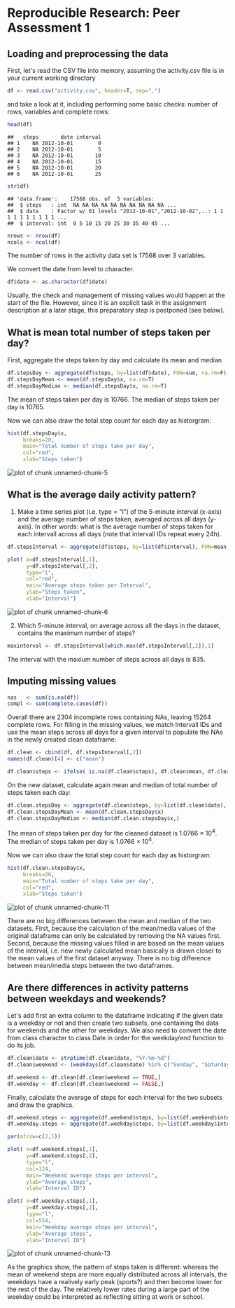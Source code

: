 # Reproducible Research: Peer Assessment 1



## Loading and preprocessing the data

First, let's read the CSV file into memory, assuming the activity.csv file is in your current working directory



```r
df <- read.csv("activity.csv", header=T, sep=",")
```

and take a look at it, including performing some basic checks: number of rows, variables and complete rows:


```r
head(df)
```

```
##   steps       date interval
## 1    NA 2012-10-01        0
## 2    NA 2012-10-01        5
## 3    NA 2012-10-01       10
## 4    NA 2012-10-01       15
## 5    NA 2012-10-01       20
## 6    NA 2012-10-01       25
```

```r
str(df)
```

```
## 'data.frame':	17568 obs. of  3 variables:
##  $ steps   : int  NA NA NA NA NA NA NA NA NA NA ...
##  $ date    : Factor w/ 61 levels "2012-10-01","2012-10-02",..: 1 1 1 1 1 1 1 1 1 1 ...
##  $ interval: int  0 5 10 15 20 25 30 35 40 45 ...
```

```r
nrows <- nrow(df)
ncols <- ncol(df)
```

The number of rows in the activity data set is 17568 over 3 variables. 

We convert the date from level to character.


```r
df$date <- as.character(df$date)
```

Usually, the check and management of missing values would happen at the start of the file. However, since it is an explicit task in the assignment description at a later stage, this preparatory step is postponed (see below).


## What is mean total number of steps taken per day?

First, aggregate the steps taken by day and calculate its mean and median


```r
df.stepsDay <- aggregate(df$steps, by=list(df$date), FUN=sum, na.rm=F)
df.stepsDayMean <- mean(df.stepsDay$x, na.rm=T)
df.stepsDayMedian <- median(df.stepsDay$x, na.rm=T)
```

The mean of steps taken per day is 10766. The median of steps taken per day is 10765. 

Now we can also draw the total step count for each day as historgram: 


```r
hist(df.stepsDay$x, 
     breaks=20,
     main="Total number of steps take per day", 
     col="red", 
     xlab="Steps taken")
```

![plot of chunk unnamed-chunk-5](./PA1_files/figure-html/unnamed-chunk-5.png) 



## What is the average daily activity pattern?

1. Make a time series plot (i.e. type = "l") of the 5-minute interval (x-axis)
and the average number of steps taken, averaged across all days (y-axis). In other words: what is the average number of steps taken for each intervall across all days (note that intervall IDs repeat every 24h). 


```r
df.stepsInterval <- aggregate(df$steps, by=list(df$interval), FUN=mean, na.rm=T)

plot( x=df.stepsInterval[,1], 
      y=df.stepsInterval[,2], 
      type="l",
      col="red",
      main="Average steps taken per Interval",
      ylab="Steps taken", 
      xlab="Interval")
```

![plot of chunk unnamed-chunk-6](./PA1_files/figure-html/unnamed-chunk-6.png) 


2. Which 5-minute interval, on average across all the days in the dataset,
contains the maximum number of steps?


```r
maxinterval <- df.stepsInterval[which.max(df.stepsInterval[,2]),1]
```

The interval with the maxium number of steps across all days is 835.


## Imputing missing values


```r
nas   <- sum(is.na(df))
compl <- sum(complete.cases(df))
```

Overall there are  2304 incomplete rows containing NAs, leaving 15264 complete rows. For filling in the missing values, we match Intervall IDs and use the mean steps across all days for a given interval to populate the NAs in the newly created clean dataframe: 



```r
df.clean <- cbind(df, df.stepsInterval[,2])
names(df.clean)[4] <- c("mean")

df.clean$steps <- ifelse( is.na(df.clean$steps), df.clean$mean, df.clean$steps)
```

On the new dataset, calculate again mean and median of total number of steps taken each day:

```r
df.clean.stepsDay <- aggregate(df.clean$steps, by=list(df.clean$date), FUN=sum)
df.clean.stepsDayMean <- mean(df.clean.stepsDay$x)
df.clean.stepsDayMedian <- median(df.clean.stepsDay$x,)
```

The mean of steps taken per day for the cleaned dataset is 1.0766 &times; 10<sup>4</sup>. The median of steps taken per day is 1.0766 &times; 10<sup>4</sup>.  

Now we can also draw the total step count for each day as historgram: 


```r
hist(df.clean.stepsDay$x, 
     breaks=20,
     main="Total number of steps take per day", 
     col="red", 
     xlab="Steps taken")
```

![plot of chunk unnamed-chunk-11](./PA1_files/figure-html/unnamed-chunk-11.png) 

There are no big differences between the mean and median of the two datasets. First, because the calculation of the mean/media values of the original dataframe can only be calculated by removing the NA values first. Second, because the missing values filled in are based on the mean values of the interval, i.e. new newly calculated mean basically is drawn closer to the mean values of the first dataset anyway. There is no big difference between mean/media steps between the two dataframes.  


## Are there differences in activity patterns between weekdays and weekends?

Let's add first an extra column to the dataframe indicating if the given date is a weekday or not and then create two subsets, one containing the data for weekends and the other for weekdays. We also need to convert the date from class character to class Date in order for the weekday/end function to do its job. 


```r
df.clean$date <- strptime(df.clean$date, "%Y-%m-%d")
df.clean$weekend <- (weekdays(df.clean$date) %in% c("Sunday", "Saturday"))

df.weekend <- df.clean[df.clean$weekend == TRUE,]
df.weekday <- df.clean[df.clean$weekend == FALSE,]
```

Finally, calculate the average of steps for each interval for the two subsets and draw the graphics. 


```r
df.weekend.steps <- aggregate(df.weekend$steps, by=list(df.weekend$interval), FUN=mean)
df.weekday.steps <- aggregate(df.weekday$steps, by=list(df.weekday$interval), FUN=mean)

par(mfrow=c(2,1))

plot( x=df.weekend.steps[,1], 
      y=df.weekend.steps[,2], 
      type="l",
      col=124,
      main="Weekend average steps per interval",
      ylab="Average steps", 
      xlab="Interval ID")

plot( x=df.weekday.steps[,1], 
      y=df.weekday.steps[,2], 
      type="l",
      col=554,
      main="Weekday average steps per interval",
      ylab="Average steps", 
      xlab="Interval ID")
```

![plot of chunk unnamed-chunk-13](./PA1_files/figure-html/unnamed-chunk-13.png) 

As the graphics show, the pattern of steps taken is different: whereas the mean of weekend steps are more equally distributed across all intervals, the weekdays have a realively early peak (sports?) and then become lower for the rest of the day. The relatively lower rates during a large part of the weekday could be interpreted as reflecting sitting at work or school. 





